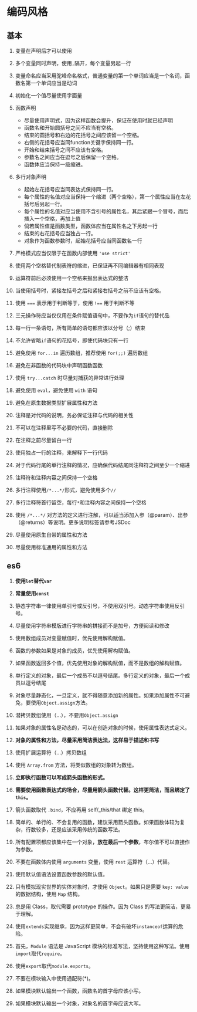 # 编码风格

## 基本

1. 变量在声明后才可以使用
1. 多个变量同时声明，使用`,`隔开，每个变量另起一行
1. 变量命名应当采用驼峰命名格式，普通变量的第一个单词应当是一个名词，函数名第一个单词应当是动词
1. 初始化一个值尽量使用字面量
1. 函数声明
   * 尽量使用声明式，因为这样函数会提升，保证在使用时就已经声明
   * 函数名和开始圆括号之间不应当有空格。
   * 结束的圆括号和右边的花括号之间应该留一个空格。
   * 右侧的花括号应当同function关键字保持同一行。
   * 开始和结束括号之间不应该有空格。
   * 参数名之间应当在逗号之后保留一个空格。
   * 函数体应当保持一级缩进。
1. 多行对象声明
   * 起始左花括号应当同表达式保持同一行。
   * 每个属性的名值对应当保持一个缩进（两个空格），第一个属性应当在左花括号后另起一行。
   * 每个属性的名值对应当使用不含引号的属性名，其后紧跟一个冒号，而后插入一个空格，再加上值
   * 倘若属性值是函数类型，函数体应当在属性名之下另起一行
   * 结束的右花括号应当独占一行。
   * 对象作为函数参数时，起始花括号应当同函数名一行

1. 严格模式应当仅限于在函数内部使用 `'use strict'`

1. 使用两个空格替代制表符的缩进，已保证再不同编辑器有相同表现
1. 运算符前后必须使用一个空格来报出表达式的整洁
1. 当使用括号时，紧接左括号之后和紧接右括号之前不应该有空格。

1. 使用 `===` 表示用于判断等于，使用 `!==` 用于判断不等
1. 三元操作符应当仅仅用在条件赋值语句中，不要作为`if`语句的替代品
1. 每一行一条语句，所有简单的语句都应该以分号（;）结束
1. 不允许省略`if`语句的花括号，即使代码块只有一行
1. 避免使用 `for...in` 遍历数组，推荐使用 `for(;;)` 遍历数组
1. 避免在非函数的代码块中声明函数函数
1. 使用 `try...catch` 时尽量对捕获的异常进行处理

1. 避免使用 `eval`，避免使用 `with` 语句
1. 避免在原生数据类型扩展属性和方法

1. 注释是对代码的说明，务必保证注释与代码的相关性
1. 不可以在注释里写不必要的代码，直接删除
1. 在注释之前尽量留白一行
1. 使用独占一行的注释，来解释下一行代码
1. 对于代码行尾的单行注释的情况，应确保代码结尾同注释符之间至少一个缩进
1. 注释符和注释内容之间保持一个空格
1. 多行注释使用`/*...*/`形式，避免使用多个`//`
1. 多行注释符首行留空，每行`*`和注释内容之间保持一个空格
1. 使用 `/*...*/` 对方法的定义进行注解，可以适当添加入参（@param）、出参（@returns）等说明。更多说明标签请参考JSDoc

1. 尽量使用原生自带的属性和方法
1. 尽量使用标准通用的属性和方法

## es6

1. **使用`let`替代`var`**
1. **常量使用`const`**

1. 静态字符串一律使用单引号或反引号，不使用双引号。动态字符串使用反引号。
1. 尽量使用字符串模版进行字符串的拼接而不是加号，方便阅读和修改

1. 使用数组成员对变量赋值时，优先使用解构赋值。
1. 函数的参数如果是对象的成员，优先使用解构赋值。
1. 如果函数返回多个值，优先使用对象的解构赋值，而不是数组的解构赋值。

1. 单行定义的对象，最后一个成员不以逗号结尾。多行定义的对象，最后一个成员以逗号结尾

1. 对象尽量静态化，一旦定义，就不得随意添加新的属性。如果添加属性不可避免，要使用`Object.assign`方法。
1. 潜拷贝数组使用（...），不要用`Object.assign`
1. 如果对象的属性名是动态的，可以在创造对象的时候，使用属性表达式定义。
1. **对象的属性和方法，尽量采用简洁表达法，这样易于描述和书写**

1. 使用扩展运算符（...）拷贝数组
1. 使用 `Array.from` 方法，将类似数组的对象转为数组。

1. **立即执行函数可以写成箭头函数的形式。**
1. **需要使用函数表达式的场合，尽量用箭头函数代替。这样更简洁，而且绑定了 `this`。**
1. 箭头函数取代 `.bind`，不应再用 self/_this/that 绑定 this。
1. 简单的、单行的、不会复用的函数，建议采用箭头函数。如果函数体较为复杂，行数较多，还是应该采用传统的函数写法。
1. 所有配置项都应该集中在一个对象，**放在最后一个参数**，布尔值不可以直接作为参数。
1. 不要在函数体内使用 `arguments` 变量，使用 `rest` 运算符（...）代替。
1. 使用默认值语法设置函数参数的默认值。

1. 只有模拟现实世界的实体对象时，才使用 `Object`。如果只是需要 `key: value` 的数据结构，使用 `Map` 结构。

1. 总是用 Class，取代需要 prototype 的操作。因为 Class 的写法更简洁，更易于理解。
1. 使用`extends`实现继承，因为这样更简单，不会有破坏`instanceof`运算的危险。

1. 首先，`Module` 语法是 JavaScript 模块的标准写法，坚持使用这种写法。使用`import`取代`require`。
1. 使用`export`取代`module.exports`。
1. 不要在模块输入中使用通配符(*)。
1. 如果模块默认输出一个函数，函数名的首字母应该小写。
1. 如果模块默认输出一个对象，对象名的首字母应该大写。


